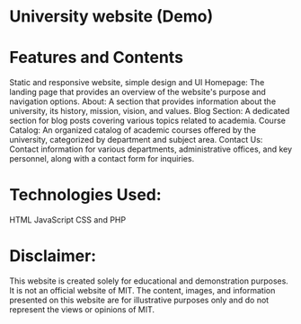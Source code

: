# University website (Demo) 
# Features and Contents
Static and responsive website, simple design and UI
Homepage: The landing page that provides an overview of the website's purpose and navigation options.
About: A section that provides information about the university, its history, mission, vision, and values.
Blog Section: A dedicated section for blog posts covering various topics related to academia.
Course Catalog: An organized catalog of academic courses offered by the university, categorized by department and subject area.
Contact Us: Contact information for various departments, administrative offices, and key personnel, along with a contact form for inquiries.

# Technologies Used:
HTML
JavaScript
CSS and PHP

# Disclaimer:

This website is created solely for educational and demonstration purposes. It is not an official website of MIT. The content, images, and information presented on this website are for illustrative purposes only and do not represent the views or opinions of MIT.


